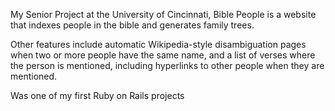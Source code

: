 My Senior Project at the University of Cincinnati, Bible People is a website that indexes people in the bible and generates family trees. 

Other features include automatic Wikipedia-style disambiguation pages when two or more people have the same name, and a list of verses where the person is mentioned, including hyperlinks to other people when they are mentioned.

Was one of my first Ruby on Rails projects